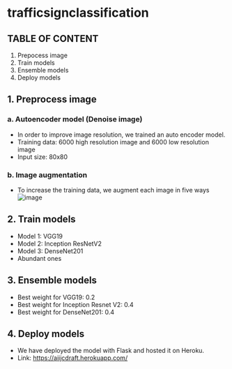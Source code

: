 # trafficsignclassification

## TABLE OF CONTENT
1. Prepocess image
2. Train models
3. Ensemble models
4. Deploy models

## 1. Preprocess image
### a. Autoencoder model (Denoise image)
* In order to improve image resolution, we trained an auto encoder model.
* Training data: 6000 high resolution image and 6000 low resolution image
* Input size: 80x80
### b. Image augmentation
* To increase the training data, we augment each image in five ways
![image](https://user-images.githubusercontent.com/42512473/134199471-26903d6c-0ca9-40ce-9904-addd1928fddf.png)


## 2. Train models
* Model 1: VGG19
* Model 2: Inception ResNetV2
* Model 3: DenseNet201
* Abundant ones

## 3. Ensemble models
* Best weight for VGG19: 0.2
* Best weight for Inception Resnet V2: 0.4
* Best weight for  DenseNet201: 0.4

## 4. Deploy models
* We have deployed the model with Flask and hosted it on Heroku.
* Link: https://aiijcdraft.herokuapp.com/


